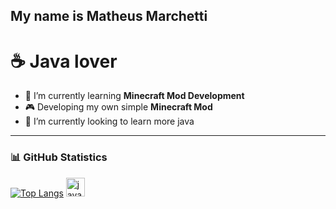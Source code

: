 ## My name is Matheus Marchetti
# :coffee: Java lover

- :gem: I’m currently learning **Minecraft Mod Development**
- :video_game: Developing my own simple **Minecraft Mod**
- 🌱 I’m currently looking to learn more java 
---
### 📊 GitHub Statistics

[![Top Langs](https://github-readme-stats.vercel.app/api/top-langs/?username=Mathchety&layout=compact&theme=dark)](https://github.com/anuraghazra/github-readme-stats)
<img src="https://cdn.jsdelivr.net/gh/devicons/devicon/icons/java/java-original.svg" height="30" alt="java logo"  />

<!--
**Mathchety/Mathchety** is a ✨ _special_ ✨ repository because its `README.md` (this file) appears on your GitHub profile.

Here are some ideas to get you started:

- 🔭 I’m currently working on ...
- 🌱 I’m currently learning ...
- 👯 I’m looking to collaborate on ...
- 🤔 I’m looking for help with ...
- 💬 Ask me about ...
- 📫 How to reach me: ...
- 😄 Pronouns: ...
- ⚡ Fun fact: ...
-->
